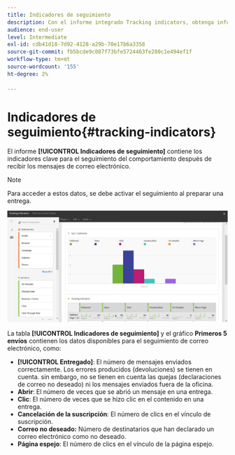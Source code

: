 ```yaml
---
title: Indicadores de seguimiento
description: Con el informe integrado Tracking indicators, obtenga información acerca del comportamiento de sus clientes cuando reciben mensajes de correo electrónico.
audience: end-user
level: Intermediate
exl-id: cdb41d18-7d92-4128-a29b-70e17b6a3358
source-git-commit: fb5bcde9c087f73bfe5724463fe280c1e494ef1f
workflow-type: tm+mt
source-wordcount: '155'
ht-degree: 2%

---
```


# Indicadores de seguimiento{#tracking-indicators}

El informe **[!UICONTROL Indicadores de seguimiento]** contiene los indicadores clave para el seguimiento del comportamiento después de recibir los mensajes de correo electrónico.

>[!NOTE]
>
>Para acceder a estos datos, se debe activar el seguimiento al preparar una entrega.

![](assets/delivery_reports_2.png)

La tabla **[!UICONTROL Indicadores de seguimiento]** y el gráfico **Primeros 5 envíos** contienen los datos disponibles para el seguimiento de correo electrónico, como:

* **[!UICONTROL Entregado]**: El número de mensajes enviados correctamente. Los errores producidos (devoluciones) se tienen en cuenta. sin embargo, no se tienen en cuenta las quejas (declaraciones de correo no deseado) ni los mensajes enviados fuera de la oficina.
* **Abrir**: El número de veces que se abrió un mensaje en una entrega.
* **Clic**: El número de veces que se hizo clic en el contenido en una entrega.
* **Cancelación de la suscripción**: El número de clics en el vínculo de suscripción.
* **Correo no deseado:** Número de destinatarios que han declarado un correo electrónico como no deseado.
* **Página espejo**: El número de clics en el vínculo de la página espejo.
